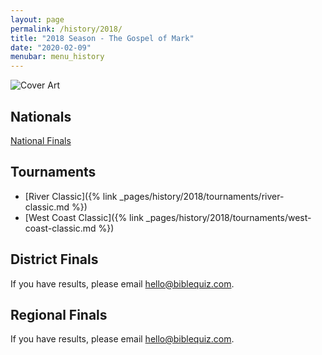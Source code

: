 ```yaml
---
layout: page
permalink: /history/2018/
title: "2018 Season - The Gospel of Mark"
date: "2020-02-09"
menubar: menu_history
---
```


<img src="{% link assets/scripture-portions/2018.jpg %}" alt="Cover Art" style="max-height:400px" />

## Nationals

<a href="{% link _pages/history/2018/nationals.md %}" class="button is-primary">National Finals</a>

## Tournaments

* [River Classic]({% link _pages/history/2018/tournaments/river-classic.md %})
* [West Coast Classic]({% link _pages/history/2018/tournaments/west-coast-classic.md %})

## District Finals
If you have results, please email [hello@biblequiz.com](mailto:hello@biblequiz.com).

## Regional Finals
If you have results, please email [hello@biblequiz.com](mailto:hello@biblequiz.com).
